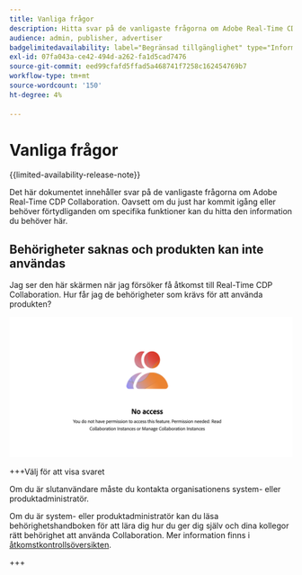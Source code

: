 ```yaml
---
title: Vanliga frågor
description: Hitta svar på de vanligaste frågorna om Adobe Real-Time CDP Collaboration
audience: admin, publisher, advertiser
badgelimitedavailability: label="Begränsad tillgänglighet" type="Informative" url="https://helpx.adobe.com/legal/product-descriptions/real-time-customer-data-platform-collaboration.html newtab=true"
exl-id: 07fa043a-ce42-494d-a262-fa1d5cad7476
source-git-commit: eed99cfafd5ffad5a468741f7258c162454769b7
workflow-type: tm+mt
source-wordcount: '150'
ht-degree: 4%

---
```


# Vanliga frågor

{{limited-availability-release-note}}

Det här dokumentet innehåller svar på de vanligaste frågorna om Adobe Real-Time CDP Collaboration. Oavsett om du just har kommit igång eller behöver förtydliganden om specifika funktioner kan du hitta den information du behöver här.

## Behörigheter saknas och produkten kan inte användas

Jag ser den här skärmen när jag försöker få åtkomst till Real-Time CDP Collaboration. Hur får jag de behörigheter som krävs för att använda produkten?

![Skärmen för otillgängliga behörigheter vid åtkomst till Real-Time CDP Collaboration](/help/assets/reference/common-questions/permissions-missing-screen.png)

+++Välj för att visa svaret

Om du är slutanvändare måste du kontakta organisationens system- eller produktadministratör.

Om du är system- eller produktadministratör kan du läsa behörighetshandboken för att lära dig hur du ger dig själv och dina kollegor rätt behörighet att använda Collaboration. Mer information finns i [åtkomstkontrollsöversikten](/help/guide/permissions/overview.md).

+++
